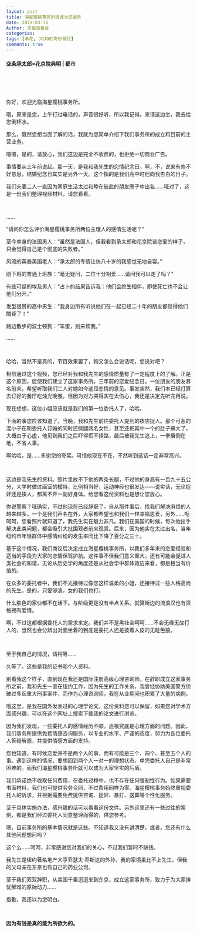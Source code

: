 ```yaml
---
layout: post
title: 海星樱桃事务所竭诚为您服务
date: 2022-03-31
Author: 来盘茴香豆
categories: 
tags: [承花, JOJO的奇妙冒险]
comments: true
--- 
```


#### 空条承太郎×花京院典明 | 都市


<br/><br/><br/>


你好，欢迎光临海星樱桃事务所。

哦，原来是您，上午打过电话的，声音很好听，所以我记得。来请这边坐，我去给您倒杯水。

那么，既然您想当面了解的话，我就为您简单介绍下我们事务所的成立和目前的主营业务。

嗯嗯，是的，请放心，我们这边是完全不收费的，也拒绝一切商业广告。

事情要从三年前说起。那一天，是我和我先生的恋情纪念日。啊，不，说来有些不好意思，结婚纪念日其实是另外一天。这个指的是我们高中时他向我告白的日子。

我们夫妻二人一直因为家庭生活太过和睦在彼此的朋友圈子中出名……哦对了，这是一份我们整理视频材料，请您看看。

<br/>

……

“请问你怎么评价海星樱桃事务所两位主理人的感情生活呢？”

至今单身的法国男人：“虽然是法国人，但我看到承太郎和花京院谈恋爱的样子，只会觉得自己是个彻底的失败者。”

风流的英裔美国老人：“承太郎的专情让快八十岁的我感觉无地自容。”

刚下班的普通上班族：“毫无疑问，二位十分相爱……请问我可以走了吗？”

有些可疑的埃及男人：“占卜的结果告诉我：他们会终生相伴，即使死亡也不会让他们分开。”

发型很赞的高中男生：“我身边所有听说他们在一起已经二十年的朋友都觉得他们酷毙了！”

路边散步的波士顿狗：“笨蛋，别来烦我。”

……

<br/>

哈哈，当然不是真的，节目效果罢了，狗又怎么会说话呢，您说对吧？

相信通过这个视频，您已经对我和我先生的感情质量有了一定程度上的了解。正是这个原因，促使我们建立了这家事务所。三年前的恋爱纪念日，一位朋友的朋友慕名前来，希望听取我们二人对她如今这段恋情的意见。事发突然，我们本已经打算去订好的餐厅吃烛光晚餐，但因为对方哭得实在太伤心，我还是决定先听完再说。

现在想想，这位小姐应该就是我们的第一位委托人了，哈哈。

下面的事您应该知道了。当晚，我和先生前往委托人提到的夜店捉人。那个可恶的混小子在和委托人订婚的同时还劈腿两名女性，甚至还把其中一个的肚子搞大了。大概由于心虚，他见到我们之后吓得慌不择路，最后被我先生追上，一拳撂倒在地，不省人事。

啊哈哈，是……多谢您的夸奖。可惜他现在不在，不然听到这话一定非常高兴。

<br/>

这边是我先生的资料。照片里放不下他的两条长腿，不过他的身高有一百九十五公分，大学时做过画室的模特，比例相当好，运动神经也很发达——说实话，无论捉奸还是揍人，都离不开一副好身体。给您看这份资料也是想让您放心。

你说警察？哦确实，不过他现在已经辞职了。自从那件事后，找我们解决麻烦的人越来越多。一个是我们声名在外，大家都希望也和我们一样幸福恩爱，另外……呃呵呵，您看照片就知道了，我先生实在魅力非凡。我们在美国的时候，每次他出手解决此类问题，都会吸引大批围观者前来观赏。后来，因为他实在太过出名，当年纽约市年轻群体中感情纠纷的发生率同比下降了百分之三十。

基于这个情况，我们商议后决定成立海星樱桃事务所，以我们多年来的恋爱经验和适当的手段为大家的恋情保驾护航。这件事不但我们意义重大，还有可能会促进人类社会的和谐，无论从历史学的角度还是从社会学中群体效应来看，都是相当有价值的。

在众多的委托者中，我们不光接待过像您这样温柔的小姐，还接待过一些人格高尚的先生。是的，只要够渣，女的我们也打。

什么肤色的家伙都不在话下。与阶级更是没有半点关系。就算街边的流浪汉也有资格拥有爱情。

啊，不过这都根据委托人的需求来定。我们并不是黑社会呵呵……不会无缘无故打人的，当然也会分辨出对面坐着的到底是委托人还是披着人皮的无耻色狼。

<br/>

至于我自己的情况，请稍等……

久等了。这些是我的证书和个人资料。

别看我这个样子，直到现在我还是国际注册高级心理咨询师。在辞职成立这家事务所之前，我和先生一直在纽约工作，因为先生的工作关系，我曾经协助美国警方侦破过多起重大刑事案件，而作为心理咨询师，我在从业期间也积累了大量的病例。

哦这里，是我在国外发表过的心理学论文。这份资料您可以保留，如果您对学术方面感兴趣，可以在这个网址上搜索下载我的论文进行浏览。

因为我们发现，一些委托人的感情经历不顺，追根究底是心理方面的问题。因此，我们事务所提供免费情感咨询服务，以专业的水平、严谨的态度，努力为各位委托人答疑解惑，并提供情感方面的支持。

您也知道，有时候恋爱并不是两个人的事，而有可能是三个、四个、甚至五个人的事。遇到这样的情况，要想回到两个人一对一的理想状态，单凭委托人自己是非常困难的。而我们海星樱桃事务所就可以成为大家坚实的后盾。

我们承诺绝不收取任何费用，在委托过程中，也不存在任何强制性行为。如果需要书面材料，我们也可提供劳务合同，不过费用同样为零。海星樱桃事务始终重视委托人的诉求，并根据需要免费提供咨询、捉奸、暴打、送葬等个性化服务。

至于具体实施办法，感兴趣的话可以看看这份文件。另外这里还有一些过往的案例，都是我们经过委托人同意整理而得的，供您参考。

嗯，目前事务所的基本情况就是这些。不知道我又没有讲清楚。或者，您还有什么其他问题想问吗？

这个么……呵呵，非常感谢您对我们的关心，不过我们暂时不缺钱。

我先生是纽约著名地产大亨乔瑟夫·乔斯达的外孙，我的家境虽比不上先生，但我的父母亲在东京也有自己的药业公司。

至于我们双双辞职，从美国千里迢迢来到东京，成立这家事务所，致力于为大家排忧解难的原始动力……

抱歉，我还以为您明白。

<br/>

**因为有钱是真的能为所欲为的。**

<br/><br/><br/>
